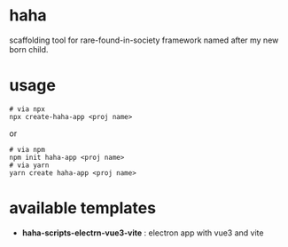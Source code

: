 # haha
scaffolding tool for rare-found-in-society framework named after my new born child.

# usage

```shell
# via npx
npx create-haha-app <proj name>
```

or

```shell
# via npm
npm init haha-app <proj name>
# via yarn
yarn create haha-app <proj name>
```

# available templates
+ **haha-scripts-electrn-vue3-vite** : electron app with vue3 and vite
